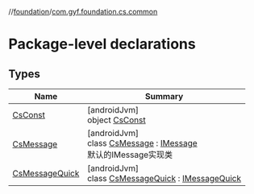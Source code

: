 //[foundation](../../index.md)/[com.gyf.foundation.cs.common](index.md)

# Package-level declarations

## Types

| Name | Summary |
|---|---|
| [CsConst](-cs-const/index.md) | [androidJvm]<br>object [CsConst](-cs-const/index.md) |
| [CsMessage](-cs-message/index.md) | [androidJvm]<br>class [CsMessage](-cs-message/index.md) : [IMessage](../com.gyf.foundation.cs.common.face/-i-message/index.md)<br>默认的IMessage实现类 |
| [CsMessageQuick](-cs-message-quick/index.md) | [androidJvm]<br>class [CsMessageQuick](-cs-message-quick/index.md) : [IMessageQuick](../com.gyf.foundation.cs.common.face/-i-message-quick/index.md) |